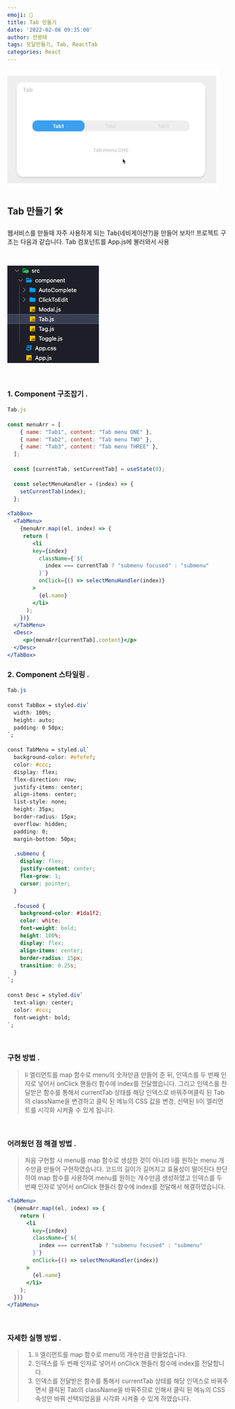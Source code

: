 ```yaml
---
emoji: 🥤
title: Tab 만들기
date: '2022-02-08 09:35:00'
author: 전용태
tags: 모달만들기, Tab, ReactTab
categories: React
---
```


![tab.gif](tab.gif)

## Tab 만들기 🛠

웹서비스를 만들때 자주 사용하게 되는 Tab(네비게이션?)을 만들어 보자!! 프로젝트 구조는 다음과 같습니다. Tab 컴포넌트를 App.js에 불러와서 사용

<br />

![tree.png](tree.png)

<br />

### 1. Component 구조잡기 .

```jsx
Tab.js

const menuArr = [
    { name: "Tab1", content: "Tab menu ONE" },
    { name: "Tab2", content: "Tab menu TWO" },
    { name: "Tab3", content: "Tab menu THREE" },
  ];

  const [currentTab, setCurrentTab] = useState(0);

  const selectMenuHandler = (index) => {
    setCurrentTab(index);
  };

<TabBox>
  <TabMenu>
    {menuArr.map((el, index) => {
     return (
        <li
        key={index}
          className={`${
            index === currentTab ? "submenu focused" : "submenu"
          }`}
          onClick={() => selectMenuHandler(index)}
        >
          {el.name}
        </li>
      );
    })}
  </TabMenu>
  <Desc>
     <p>{menuArr[currentTab].content}</p>
  </Desc>
</TabBox>

```

### 2. Component 스타일링 .

```css
Tab.js

const TabBox = styled.div`
  width: 100%;
  height: auto;
  padding: 0 50px;
`;

const TabMenu = styled.ul`
  background-color: #efefef;
  color: #ccc;
  display: flex;
  flex-direction: row;
  justify-items: center;
  align-items: center;
  list-style: none;
  height: 35px;
  border-radius: 15px;
  overflow: hidden;
  padding: 0;
  margin-bottom: 50px;

  .submenu {
    display: flex;
    justify-content: center;
    flex-grow: 1;
    cursor: pointer;
  }

  .focused {
    background-color: #1da1f2;
    color: white;
    font-weight: bold;
    height: 100%;
    display: flex;
    align-items: center;
    border-radius: 15px;
    transition: 0.25s;
  }
`;

const Desc = styled.div`
  text-align: center;
  color: #ccc;
  font-weight: bold;
`;
```

<br />


### 구현 방법 .

> li 엘리먼트를 map 함수로 menu의 숫자만큼 만들어 준 뒤, 인덱스를 두 번째 인자로 넣어서 onClick 핸들러 함수에 index를 전달했습니다. 그리고 인덱스를 전달받은 함수를 통해서 currentTab 상태를 해당 인덱스로 바꿔주며클릭 된 Tab의 className을 변경하고 클릭 된 메뉴의 CSS 값을 변경, 선택된 li이 엘리먼트를 시각화 시켜줄 수 있게 됩니다.

<br />

### 어려웠던 점 해결 방법 .

> 처음 구현할 시 menu를 map 함수로 생성한 것이 아니라 li를 원하는 menu 개수만큼 만들어 구현하였습니다. 코드의 길이가 길어지고 효율성이 떨어진다 판단하여 map 함수를 사용하여 menu를 원하는 개수만큼 생성하였고 인덱스를 두 번째 인자로 넣어서 onClick 핸들러 함수에 index를 전달해서 해결하였습니다.

```jsx
<TabMenu>
  {menuArr.map((el, index) => {
    return (
      <li
        key={index}
        className={`${
          index === currentTab ? "submenu focused" : "submenu"
        }`}
        onClick={() => selectMenuHandler(index)}
      >
        {el.name}
      </li>
    );
  })}
</TabMenu>
```

<br />

### 자세한 실행 방법 .

> 1. li 엘리먼트를 map 함수로 menu의 개수만큼 만들었습니다.<br />
> 2. 인덱스를 두 번째 인자로 넣어서 onClick 핸들러 함수에 index를 전달합니다.<br />
> 3. 인덱스를 전달받은 함수를 통해서 currentTab 상태를 해당 인덱스로 바꿔주면서 클릭된 Tab의 className을 바꿔주므로 인해서 클릭 된 메뉴의 CSS 속성만 바꿔 선택되었음을 시각화 시켜줄 수 있게 하였습니다.

<br />
<br />